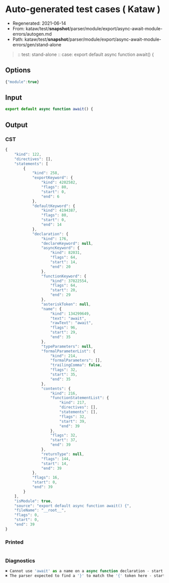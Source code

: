 # Auto-generated test cases ( Kataw )
- Regenerated: 2021-06-14
- From: kataw/test/__snapshot__/parser/module/export/async-await-module-errors/autogen.md
- Path: kataw/test/__snapshot__/parser/module/export/async-await-module-errors/gen/stand-alone
> :: test: stand-alone
> :: case: export default async function await() {
## Options

`````js
{"module":true}
`````
## Input

`````js
export default async function await() {
`````
## Output

### CST

```javascript
{
    "kind": 122,
    "directives": [],
    "statements": [
        {
            "kind": 258,
            "exportKeyword": {
                "kind": 4202582,
                "flags": 80,
                "start": 0,
                "end": 6
            },
            "defaultKeyword": {
                "kind": 4194387,
                "flags": 80,
                "start": 0,
                "end": 14
            },
            "declaration": {
                "kind": 176,
                "declareKeyword": null,
                "asyncKeyword": {
                    "kind": 82031,
                    "flags": 64,
                    "start": 14,
                    "end": 20
                },
                "functionKeyword": {
                    "kind": 37822554,
                    "flags": 64,
                    "start": 20,
                    "end": 29
                },
                "asteriskToken": null,
                "name": {
                    "kind": 134299649,
                    "text": "await",
                    "rawText": "await",
                    "flags": 96,
                    "start": 29,
                    "end": 35
                },
                "typeParameters": null,
                "formalParameterList": {
                    "kind": 214,
                    "formalParameters": [],
                    "trailingComma": false,
                    "flags": 32,
                    "start": 35,
                    "end": 35
                },
                "contents": {
                    "kind": 216,
                    "functionStatementList": {
                        "kind": 217,
                        "directives": [],
                        "statements": [],
                        "flags": 32,
                        "start": 39,
                        "end": 39
                    },
                    "flags": 32,
                    "start": 37,
                    "end": 39
                },
                "returnType": null,
                "flags": 144,
                "start": 14,
                "end": 39
            },
            "flags": 16,
            "start": 0,
            "end": 39
        }
    ],
    "isModule": true,
    "source": "export default async function await() {",
    "fileName": "__root__",
    "flags": 0,
    "start": 0,
    "end": 39
}
```

### Printed

```javascript

```

### Diagnostics

```javascript
✖ Cannot use 'await' as a name on a async function declaration - start: 29, end: 35
✖ The parser expected to find a '}' to match the '{' token here - start: 38, end: 39

```


